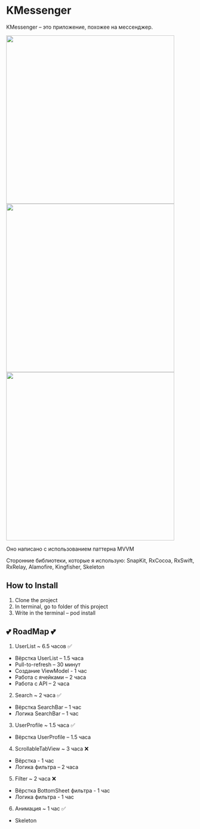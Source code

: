 # KMessenger

KMessenger – это приложение, похожее на мессенджер.

<img src="https://github.com/VestaCute/KMessenger/blob/main/Screen_1.png" height=450><img src="https://github.com/VestaCute/KMessenger/blob/main/Screen_2.png" height=450><img src="https://github.com/VestaCute/KMessenger/blob/main/Screen_3.png" height=450>

Оно написано с использованием паттерна MVVM

Сторонние библиотеки, которые я использую:
SnapKit, RxCocoa, RxSwift, RxRelay, Alamofire, Kingfisher, Skeleton

## How to Install

1. Clone the project
2. In terminal, go to folder of this project
3. Write in the terminal – pod install

## 💕 RoadMap 💕
1. UserList ~ 6.5 часов ✅
- Вёрстка UserList – 1.5 часа
- Pull-to-refresh – 30 минут
- Создание ViewModel - 1 час
- Работа с ячейками – 2 часа
- Работа с API – 2 часа

2. Search ~ 2 часа ✅
- Вёрстка SearchBar – 1 час
- Логика SearchBar – 1 час

3. UserProfile ~ 1.5 часа ✅
- Вёрстка UserProfile – 1.5 часа

4. ScrollableTabView ~ 3 часа ❌
- Вёрстка - 1 час
- Логика фильтра – 2 часа

5. Filter ~ 2 часа ❌
- Вёрстка BottomSheet фильтра - 1 час
- Логика фильтра - 1 час

6. Анимация ~ 1 час ✅
- Skeleton
